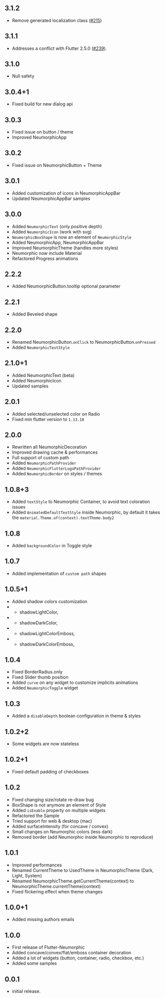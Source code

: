 ## 3.1.2

* Remove generated localization class ([#215](https://github.com/Idean/Flutter-Neumorphic/pull/215))

## 3.1.1

* Addresses a conflict with Flutter 2.5.0 ([#239](https://github.com/Idean/Flutter-Neumorphic/issues/239)).

## 3.1.0

* Null safety

## 3.0.4+1

* Fixed build for new dialog api

## 3.0.3

* Fixed issue on button / theme
* Improved NeumorphicApp

## 3.0.2

* Fixed issue on NeumorphicButton + Theme

## 3.0.1

* Added customization of icons in NeumorphicAppBar
* Updated NeumorphicAppBar samples

## 3.0.0

* Added `NeumorphicText` (only positive depth)
* Added `NeumorphicIcon` (work with svg)
* `NeumorphicBoxShape` is now an element of `NeumorphicStyle`
* Added NeumorphicApp, NeumorphicAppBar
* Improved NeumorphicTheme (handles more styles)
* Neumorphic now include Material
* Refactored Progress animations

## 2.2.2

* Added NeumorphicButton.tooltip optional parameter

## 2.2.1

* Added Beveled shape

## 2.2.0

* Renamed NeumorphicButton.`onClick` to NeumorphicButton.`onPressed`
* Added `NeumorphicTextStyle`

## 2.1.0+1

* Added NeumorphicText (beta)
* Added NeumorphicIcon
* Updated samples

## 2.0.1

* Added selected/unselected color on Radio
* Fixed min flutter version to `1.13.18`

## 2.0.0

* Rewritten all NeumorphicDecoration
* Improved drawing cache & performances
* Full support of custom path
* Added `NeumorphicPathProvider`
* Added `NeumorphicFlutterLogoPathProvider`
* Added `NeumorphicBorder` on styles / themes 

## 1.0.8+3

* Added `textStyle` to Neumorphic Container, to avoid text coloration issues
* Added `AnimatedDefaultTextStyle` inside Neumorphic, by default it takes the `material.Theme.of(context).textTheme.body2`

## 1.0.8

* Added `backgroundColor` in Toggle style

## 1.0.7

* Added implementation of `custom path` shapes

## 1.0.5+1

* Added shadow colors customization 
* - shadowLightColor,
* - shadowDarkColor,
* - shadowLightColorEmboss,
* - shadowDarkColorEmboss,

## 1.0.4

* Fixed BorderRadius.only
* Fixed Slider thumb position
* Added `curve` on any widget to customize implicits animations
* Added `NeumorphicToggle` widget

## 1.0.3

* Added a `disableDepth` boolean configuration in theme & styles

## 1.0.2+2

* Some widgets are now stateless

## 1.0.2+1

* Fixed default padding of checkboxes

## 1.0.2

* Fixed changing size/rotate re-draw bug
* BoxShape is not anymore an element of Style
* Added `isEnable` property on multiple widgets
* Refactored the Sample
* Tried support for web & desktop (mac)
* Added surfaceIntensity (for concave / convex)
* Small changes on Neumorphic colors (less dark)
* Removed border (add Neumorphic inside Neumorphic to reproduce)

## 1.0.1

* Improved performances
* Renamed CurrentTheme to UsedTheme in NeumorphicTheme (Dark, Light, System)
* Renamed NeumorphicTheme.getCurrentTheme(context) to NeumorphicTheme.currentTheme(context)
* Fixed flickering effect when theme changes

## 1.0.0+1

* Added missing authors emails

## 1.0.0

* First release of Flutter-Neumorphic
* Added concave/convex/flat/emboss container decoration
* Added a lot of widgets (button, container, radio, checkbox, etc.)
* Added some samples

## 0.0.1

* initial release.